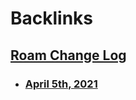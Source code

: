 
# Backlinks
## [Roam Change Log](<Roam Change Log.md>)
- ### [April 5th, 2021](<April 5th, 2021.md>)

